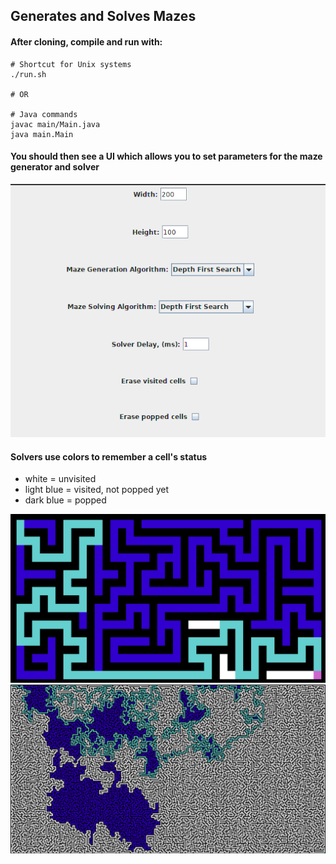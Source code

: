 ## Generates and Solves Mazes

#### After cloning, compile and run with:
```
# Shortcut for Unix systems
./run.sh

# OR

# Java commands
javac main/Main.java
java main.Main
```

#### You should then see a UI which allows you to set parameters for the maze generator and solver
![GUI](/images/Gui.png)

#### Solvers use colors to remember a cell's status
* white = unvisited
* light blue = visited, not popped yet
* dark blue = popped

![Maze 1](/images/maze1.png)
![Maze 2](/images/maze2.png)

